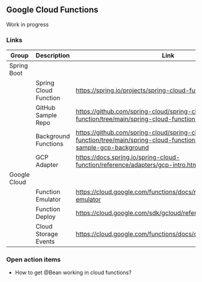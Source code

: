 ## Google Cloud Functions
Work in progress  

### Links
| Group        | Description           | Link                                                                                                                         |
|--------------|-----------------------|------------------------------------------------------------------------------------------------------------------------------|
| Spring Boot  |                       |                                                                                                                              |
|              | Spring Cloud Function | https://spring.io/projects/spring-cloud-function                                                                             |
|              | GitHub Sample Repo    | https://github.com/spring-cloud/spring-cloud-function/tree/main/spring-cloud-function-samples                                |
|              | Background Functions  | https://github.com/spring-cloud/spring-cloud-function/tree/main/spring-cloud-function-samples/function-sample-gcp-background |
|              | GCP Adapter           | https://docs.spring.io/spring-cloud-function/reference/adapters/gcp-intro.html                                               |
| Google Cloud |                       |                                                                                                                              |
|              | Function Emulator     | https://cloud.google.com/functions/docs/running/functions-emulator                                                           |
|              | Function Deploy       | https://cloud.google.com/sdk/gcloud/reference/functions/deploy                                                               |
|              | Cloud Storage Events  | https://cloud.google.com/functions/docs/calling/storage                                                                      |


### Open action items
- How to get @Bean working in cloud functions?
